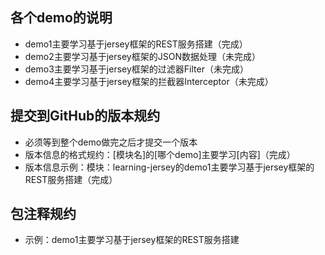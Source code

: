 ## 各个demo的说明
- demo1主要学习基于jersey框架的REST服务搭建（完成）
- demo2主要学习基于jersey框架的JSON数据处理（未完成）
- demo3主要学习基于jersey框架的过滤器Filter（未完成）
- demo4主要学习基于jersey框架的拦截器Interceptor（未完成）



## 提交到GitHub的版本规约
- 必须等到整个demo做完之后才提交一个版本
- 版本信息的格式规约：[模块名]的[哪个demo]主要学习[内容]（完成）
- 版本信息示例：模块：learning-jersey的demo1主要学习基于jersey框架的REST服务搭建（完成）



## 包注释规约
- 示例：demo1主要学习基于jersey框架的REST服务搭建
